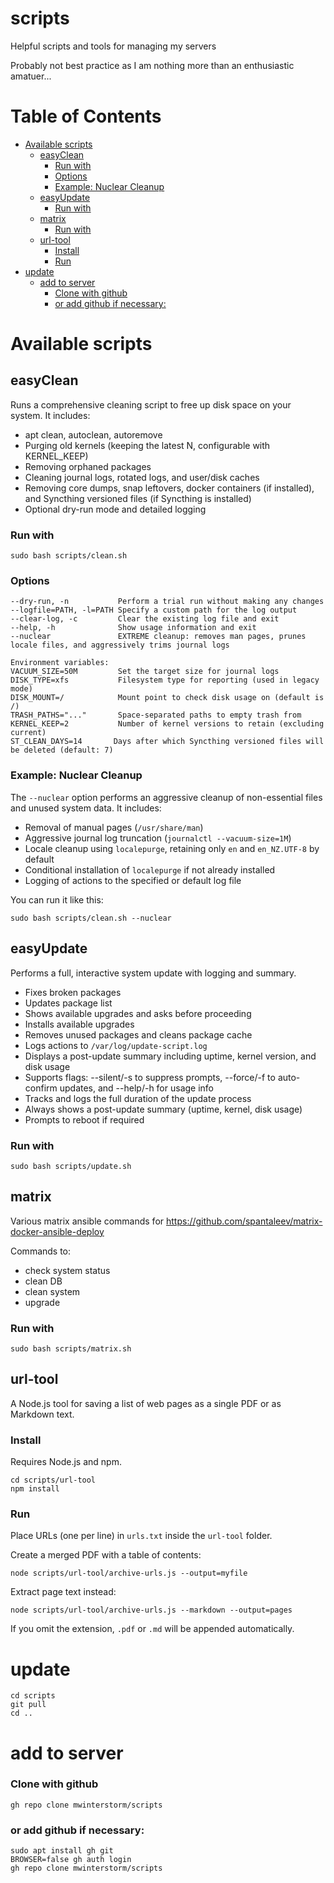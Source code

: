 # scripts
Helpful scripts and tools for managing my servers

Probably not best practice as I am nothing more than an enthusiastic amatuer...

# Table of Contents
- [Available scripts](#available-scripts)
  - [easyClean](#easyclean)
    - [Run with](#run-with)
    - [Options](#options)
    - [Example: Nuclear Cleanup](#example-nuclear-cleanup)
  - [easyUpdate](#easyupdate)
    - [Run with](#run-with-1)
  - [matrix](#matrix)
    - [Run with](#run-with-2)
  - [url-tool](#url-tool)
    - [Install](#install)
    - [Run](#run)
- [update](#update)
  - [add to server](#add-to-server)
    - [Clone with github](#clone-with-github)
    - [or add github if necessary:](#or-add-github-if-necessary)

# Available scripts
## easyClean
Runs a comprehensive cleaning script to free up disk space on your system. It includes:
- apt clean, autoclean, autoremove
- Purging old kernels (keeping the latest N, configurable with KERNEL_KEEP)
- Removing orphaned packages
- Cleaning journal logs, rotated logs, and user/disk caches
- Removing core dumps, snap leftovers, docker containers (if installed), and Syncthing versioned files (if Syncthing is installed)
- Optional dry-run mode and detailed logging

### Run with
```
sudo bash scripts/clean.sh
```

### Options
```
--dry-run, -n           Perform a trial run without making any changes
--logfile=PATH, -l=PATH Specify a custom path for the log output
--clear-log, -c         Clear the existing log file and exit
--help, -h              Show usage information and exit
--nuclear               EXTREME cleanup: removes man pages, prunes locale files, and aggressively trims journal logs

Environment variables:
VACUUM_SIZE=50M         Set the target size for journal logs
DISK_TYPE=xfs           Filesystem type for reporting (used in legacy mode)
DISK_MOUNT=/            Mount point to check disk usage on (default is /)
TRASH_PATHS="..."       Space-separated paths to empty trash from
KERNEL_KEEP=2           Number of kernel versions to retain (excluding current)
ST_CLEAN_DAYS=14       Days after which Syncthing versioned files will be deleted (default: 7)
```

### Example: Nuclear Cleanup

The `--nuclear` option performs an aggressive cleanup of non-essential files and unused system data. It includes:

- Removal of manual pages (`/usr/share/man`)
- Aggressive journal log truncation (`journalctl --vacuum-size=1M`)
- Locale cleanup using `localepurge`, retaining only `en` and `en_NZ.UTF-8` by default
- Conditional installation of `localepurge` if not already installed
- Logging of actions to the specified or default log file

You can run it like this:
```
sudo bash scripts/clean.sh --nuclear
```

## easyUpdate
Performs a full, interactive system update with logging and summary.

- Fixes broken packages
- Updates package list
- Shows available upgrades and asks before proceeding
- Installs available upgrades
- Removes unused packages and cleans package cache
- Logs actions to `/var/log/update-script.log`
- Displays a post-update summary including uptime, kernel version, and disk usage
- Supports flags: --silent/-s to suppress prompts, --force/-f to auto-confirm updates, and --help/-h for usage info
- Tracks and logs the full duration of the update process
- Always shows a post-update summary (uptime, kernel, disk usage)
- Prompts to reboot if required

### Run with 
```
sudo bash scripts/update.sh
```

## matrix
Various matrix ansible commands for https://github.com/spantaleev/matrix-docker-ansible-deploy

Commands to:
- check system status
- clean DB
- clean system
- upgrade

### Run with 
```
sudo bash scripts/matrix.sh
```

## url-tool
A Node.js tool for saving a list of web pages as a single PDF or as Markdown text.

### Install
Requires Node.js and npm.
```
cd scripts/url-tool
npm install
```

### Run
Place URLs (one per line) in `urls.txt` inside the `url-tool` folder.

Create a merged PDF with a table of contents:
```
node scripts/url-tool/archive-urls.js --output=myfile
```

Extract page text instead:
```
node scripts/url-tool/archive-urls.js --markdown --output=pages
```

If you omit the extension, `.pdf` or `.md` will be appended automatically.

# update
```
cd scripts
git pull
cd ..
```

# add to server
### Clone with github
```
gh repo clone mwinterstorm/scripts
```
### or add github if necessary:
```
sudo apt install gh git
BROWSER=false gh auth login
gh repo clone mwinterstorm/scripts
```
